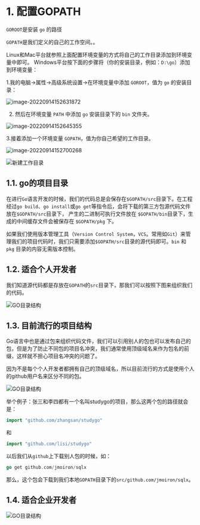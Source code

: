 # 1. 配置GOPATH

`GOROOT`是安装 `go` 的路径

`GOPATH`是我们定义的自己的工作空间。。

Linux和Mac平台就参照上面配置环境变量的方式将自己的工作目录添加到环境变量中即可。 Windows平台按下面的步骤将（你的安装目录，例如：`D:\go`）添加到环境变量：

1.我的电脑->属性->高级系统设置->在环境变量中添加 `GOROOT`，值为 `go` 的安装目录：

![image-20220914152631872](https://downloadflies.com/blog-img/image-20220914152631872.png)

2. 然后在环境变量 `PATH` 中添加 `go` 安装目录下的 `bin` 文件夹。

![image-20220914152645355](https://downloadflies.com/blog-img/image-20220914152645355.png)

3.接着添加一个环境变量 `GOPATH`，值为你自己希望的工作目录。

![image-20220914152700268](https://downloadflies.com/blog-img/image-20220914152700268.png)

![新建工作目录](https://downloadflies.com//blog-img/fileName/4.png)

## 1.1. go的项目目录

在进行`Go`语言开发的时候，我们的代码总是会保存在`$GOPATH/src`目录下。在工程经过`go build`、`go install`或`go get`等指令后，会将下载的第三方包源代码文件放在`$GOPATH/src`目录下， 产生的二进制可执行文件放在 `$GOPATH/bin`目录下，生成的中间缓存文件会被保存在 `$GOPATH/pkg` 下。

如果我们使用版本管理工具（`Version Control System`，`VCS`。常用如`Git`）来管理我们的项目代码时，我们只需要添加`$GOPATH/src`目录的源代码即可。`bin` 和 `pkg` 目录的内容无需版本控制。

## 1.2. 适合个人开发者

我们知道源代码都是存放在`GOPATH`的`src`目录下，那我们可以按照下图来组织我们的代码。

![GO目录结构](https://downloadflies.com//blog-img/fileName/5.png)

## 1.3. 目前流行的项目结构

Go语言中也是通过包来组织代码文件，我们可以引用别人的包也可以发布自己的包，但是为了防止不同包的项目名冲突，我们通常使用顶级域名来作为包名的前缀，这样就不担心项目名冲突的问题了。

因为不是每个个人开发者都拥有自己的顶级域名，所以目前流行的方式是使用个人的github用户名来区分不同的包。

![GO目录结构](https://downloadflies.com//blog-img/fileName/6.png)

举个例子：张三和李四都有一个名叫studygo的项目，那么这两个包的路径就会是：

```go
import "github.com/zhangsan/studygo"
```

和

```go
import "github.com/lisi/studygo"
```

以后我们从`github`上下载别人包的时候，如：

```go
go get github.com/jmoiron/sqlx
```

那么，这个包会下载到我们本地`GOPATH`目录下的`src/github.com/jmoiron/sqlx`。

## 1.4. 适合企业开发者

![GO目录结构](https://downloadflies.com//blog-img/fileName/7.png)